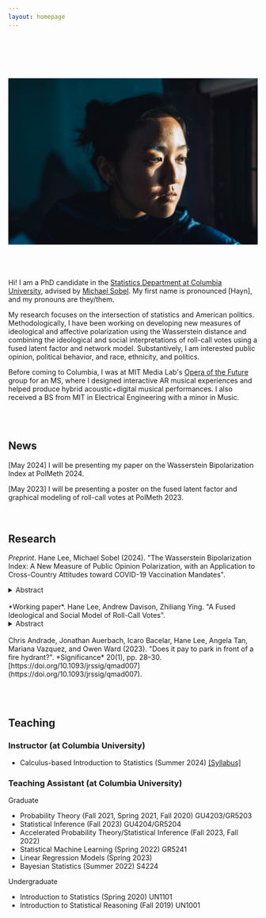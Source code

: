 ```yaml
---
layout: homepage
---
```

 <br> <br> <br>  <br>  <br>
![prof_pic](prof_pic.jpg)  
<br><br> <br> 

Hi! I am a PhD candidate in the [Statistics Department at Columbia University](https://stat.columbia.edu/), advised by [Michael Sobel](https://scholar.google.com/citations?user=cuKCFmcAAAAJ&hl=en). My first name is pronounced [Hayn], and my pronouns are they/them.

My research focuses on the intersection of statistics and American politics. Methodologically, I have been working on developing new measures of ideological and affective polarization using the Wasserstein distance and combining the ideological and social interpretations of roll-call votes using a fused latent factor and network model. Substantively, I am interested public opinion, political behavior, and race, ethnicity, and politics.

Before coming to Columbia, I was at MIT Media Lab's [Opera of the Future](https://www.media.mit.edu/groups/opera-of-the-future/overview/) group for an MS, where I designed interactive AR musical experiences and helped produce hybrid acoustic+digital musical performances. I also received a BS from MIT in Electrical Engineering with a minor in Music.

 <br>  <br>

## News

[May 2024] I will be presenting my paper on the Wasserstein Bipolarization Index at PolMeth 2024.

[May 2023] I will be presenting a poster on the fused latent factor and graphical modeling of roll-call votes at PolMeth 2023.
 <br> <br> <br>


## Research
 *Preprint*. Hane Lee, Michael Sobel (2024). "The Wasserstein Bipolarization Index: A New Measure of Public Opinion Polarization, with an Application to Cross-Country Attitudes toward COVID-19 Vaccination Mandates".
<details>
  <summary>Abstract</summary>
  Although the topic of opinion polarization receives much attention from the media, public opinion researchers and political scientists, the phenomenon itself has not been adequately characterized in either the lay or academic literature.  To study opinion polarization among the public, researchers compare the distributions of respondents to survey questions or track the distribution of responses to a question over time using ad-hoc methods and measures such as visual comparisons, variances, and bimodality coefficients. To remedy this situation, we build on the axiomatic approach in the economics literature on income bipolarization, specifying key properties a measure of bipolarization should satisfy: in particular, it should increase as the distribution spreads away from a center toward the poles and/or as clustering below or above this center increases.  We then show that measures of bipolarization used in public opinion research fail to satisfy one or more of these axioms. Next, we propose a p-Wasserstein polarization index that satisfies the axioms we set forth. Our index measures the dissimilarity between an observed distribution and a distribution with all the mass clustered on the lower and upper endpoints of the scale. We use our index to examine bipolarization in attitudes toward governmental COVID-19 vaccine mandates across 11 countries, finding the U.S and U.K are most polarized, China, France and India the least polarized, while the others (Brazil, Australia, Columbia, Canada, Italy, Spain) occupy an intermediate position.
</details>
<br>
 *Working paper*. Hane Lee, Andrew Davison, Zhiliang Ying. "A Fused Ideological and Social Model of Roll-Call Votes".
 <details>
  <summary>Abstract</summary>
  Coming soon!
</details>


<br>
Chris Andrade, Jonathan Auerbach, Icaro Bacelar, Hane Lee, Angela Tan, Mariana Vazquez, and Owen Ward (2023). "Does it pay to park in front of a fire hydrant?". *Significance* 20(1), pp. 28–30. [https://doi.org/10.1093/jrssig/qmad007](https://doi.org/10.1093/jrssig/qmad007).

<br> <br>

## Teaching
### Instructor (at Columbia University)
- Calculus-based Introduction to Statistics (Summer 2024) [[Syllabus]](assets/files/S1201_syllabus.pdf)

### Teaching Assistant (at Columbia University)

Graduate

- Probability Theory (Fall 2021, Spring 2021, Fall 2020) GU4203/GR5203
- Statistical Inference (Fall 2023) GU4204/GR5204
- Accelerated Probability Theory/Statistical Inference (Fall 2023, Fall 2022)
- Statistical Machine Learning (Spring 2022) GR5241
- Linear Regression Models (Spring 2023)
- Bayesian Statistics (Summer 2022) S4224

Undergraduate

- Introduction to Statistics (Spring 2020) UN1101
- Introduction to Statistical Reasoning (Fall 2019) UN1001

<!-- {% include_relative _includes/publications.md %} -->

<!-- {% include_relative _includes/services.md %} -->
